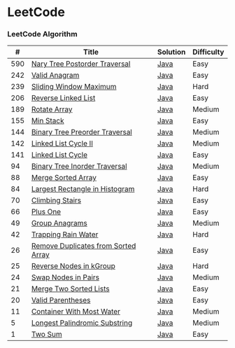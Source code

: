 LeetCode
========

### LeetCode Algorithm

| # | Title | Solution | Difficulty |
|---| ----- | -------- | ---------- |
|590|[Nary Tree Postorder Traversal](https://leetcode-cn.com/problems/n-ary-tree-postorder-traversal/)|[Java](./src/solution/easy/P590_Nary_Tree_Postorder_Traversal.java)|Easy|
|242|[Valid Anagram](https://leetcode-cn.com/problems/valid-anagram/)|[Java](./src/solution/easy/P242_Valid_Anagram.java)|Easy|
|239|[Sliding Window Maximum](https://leetcode-cn.com/problems/sliding-window-maximum/)|[Java](./src/solution/hard/P239_Sliding_Window_Maximum.java)|Hard|
|206|[Reverse Linked List](https://leetcode-cn.com/problems/reverse-linked-list/)|[Java](./src/solution/easy/P206_Reverse_Linked_List.java)|Easy|
|189|[Rotate Array](https://leetcode-cn.com/problems/rotate-array/)|[Java](src/solution/medium/P189_Rotate_Array.java)|Medium|
|155|[Min Stack](https://leetcode-cn.com/problems/min-stack/)|[Java](./src/solution/easy/P155_Min_Stack.java)|Easy|
|144|[Binary Tree Preorder Traversal](https://leetcode-cn.com/problems/binary-tree-preorder-traversal/)|[Java](src/solution/medium/P144_Binary_Tree_Preorder_Traversal.java)|Medium|
|142|[Linked List Cycle II](https://leetcode-cn.com/problems/linked-list-cycle-ii/)|[Java](src/solution/medium/P142_Linked_List_Cycle_II.java)|Medium|
|141|[Linked List Cycle](https://leetcode-cn.com/problems/linked-list-cycle/)|[Java](./src/solution/easy/P141_Linked_List_Cycle.java)|Easy|
|94|[Binary Tree Inorder Traversal](https://leetcode-cn.com/problems/binary-tree-inorder-traversal/)|[Java](src/solution/medium/P94_Binary_Tree_Inorder_Traversal.java)|Medium|
|88|[Merge Sorted Array](https://leetcode-cn.com/problems/merge-sorted-array/)|[Java](./src/solution/easy/P88_Merge_Sorted_Array.java)|Easy|
|84|[Largest Rectangle in Histogram](https://leetcode-cn.com/problems/largest-rectangle-in-histogram/)|[Java](./src/solution/hard/P84_Largest_Rectangle_in_Histogram.java)|Hard|
|70|[Climbing Stairs](https://leetcode-cn.com/problems/climbing-stairs/)|[Java](./src/solution/easy/P70_Climbing_Stairs.java)|Easy|
|66|[Plus One](https://leetcode-cn.com/problems/plus-one/)|[Java](./src/solution/easy/P66_Plus_One.java)|Easy|
|49|[Group Anagrams](https://leetcode-cn.com/problems/group-anagrams/)|[Java](src/solution/medium/P49_Group_Anagrams.java)|Medium|
|42|[Trapping Rain Water](https://leetcode-cn.com/problems/trapping-rain-water/)|[Java](./src/solution/hard/P42_Trapping_Rain_Water.java)|Hard|
|26|[Remove Duplicates from Sorted Array](https://leetcode-cn.com/problems/remove-duplicates-from-sorted-array/)|[Java](./src/solution/easy/P26_Remove_Duplicates_from_Sorted_Array.java)|Easy|
|25|[Reverse Nodes in kGroup](https://leetcode-cn.com/problems/reverse-nodes-in-k-group/)|[Java](./src/solution/hard/P25_Reverse_Nodes_in_kGroup.java)|Hard|
|24|[Swap Nodes in Pairs](https://leetcode-cn.com/problems/swap-nodes-in-pairs/)|[Java](src/solution/medium/P24_Swap_Nodes_in_Pairs.java)|Medium|
|21|[Merge Two Sorted Lists](https://leetcode-cn.com/problems/merge-two-sorted-lists/)|[Java](./src/solution/easy/P21_Merge_Two_Sorted_Lists.java)|Easy|
|20|[Valid Parentheses](https://leetcode-cn.com/problems/valid-parentheses/)|[Java](./src/solution/easy/P20_Valid_Parentheses.java)|Easy|
|11|[Container With Most Water](https://leetcode-cn.com/problems/container-with-most-water/)|[Java](src/solution/medium/P11_Container_With_Most_Water.java)|Medium|
|5|[Longest Palindromic Substring](https://leetcode-cn.com/problems/longest-palindromic-substring/)|[Java](src/solution/medium/P5_Longest_Palindromic_Substring.java)|Medium|
|1|[Two Sum](https://leetcode-cn.com/problems/two-sum/)|[Java](./src/solution/easy/P1_Two_Sum.java)|Easy|